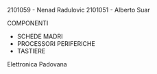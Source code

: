 2101059 - Nenad Radulovic
2101051 - Alberto Suar

COMPONENTI
   - SCHEDE MADRI
   - PROCESSORI
PERIFERICHE
   - TASTIERE 


Elettronica Padovana
